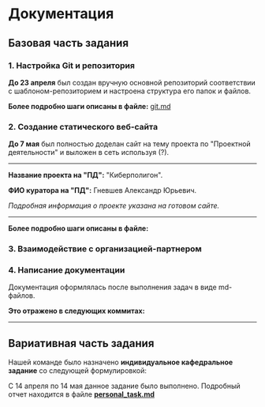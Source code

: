 # Документация

## Базовая часть задания

### 1. Настройка Git и репозитория
**До 23 апреля** был создан вручную основной репозиторий соответствии с шаблоном-репозиторием и настроена структура его папок и файлов.

**Более подробно шаги описаны в файле:** [git.md](git.md)

### 2. Создание статического веб-сайта
**До 7 мая** был полностью доделан сайт на тему проекта по 
"Проектной деятельности" и выложен в сеть используя (?).



___
**Название проекта на "ПД":** "Киберполигон".

**ФИО куратора на "ПД":** Гневшев Александр Юрьевич.

_Подробная информация о проекте указана на готовом сайте._
___

**Более подробно шаги описаны в файле:** 

### 3. Взаимодействие с организацией-партнером




### 4. Написание документации

Документация оформлялась после выполнения задач в виде md-файлов.

**Это отражено в следующих коммитах:**


___

## Вариативная часть задания

Нашей команде было назначено **индивидуальное кафедральное задание** со следующей формулировкой:




С 14 апреля по 14 мая данное задание было выполнено. Подробный отчет находится в файле
**[personal_task.md](personal_task.md)**
